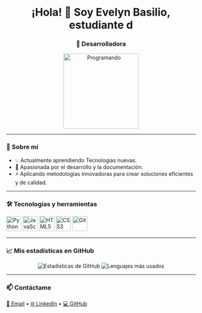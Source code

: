 <!-- Encabezado principal -->
<h1 align="center">¡Hola! 👋 Soy Evelyn Basilio, estudiante d</h1>
<h3 align="center">🚀 Desarrolladora</h3>

<p align="center">
  <img src="https://media.giphy.com/media/du3J3cXyzhj75IOgvA/giphy.gif" width="200" alt="Programando">
</p>

---

### 📌 Sobre mí
- 💡 Actualmente aprendiendo Tecnologias nuevas.
- 🎯 Apasionada por el desarrollo y la documentación.
- ⚡ Aplicando metodologías innovadoras para crear soluciones eficientes y de calidad.
---

### 🛠️ Tecnologías y herramientas
<p align="left">
  <img src="https://cdn.jsdelivr.net/gh/devicons/devicon/icons/python/python-original.svg" width="40" alt="Python">
  <img src="https://cdn.jsdelivr.net/gh/devicons/devicon/icons/javascript/javascript-original.svg" width="40" alt="JavaScript">
  <img src="https://cdn.jsdelivr.net/gh/devicons/devicon/icons/html5/html5-original.svg" width="40" alt="HTML5">
  <img src="https://cdn.jsdelivr.net/gh/devicons/devicon/icons/css3/css3-original.svg" width="40" alt="CSS3">
  <img src="https://cdn.jsdelivr.net/gh/devicons/devicon/icons/git/git-original.svg" width="40" alt="Git">
  <!-- Agrega más iconos según tus habilidades -->
</p>

---

### 📈 Mis estadísticas en GitHub
<p align="center">
  <img src="https://github-readme-stats.vercel.app/api?username=TU_USUARIO&show_icons=true&theme=radical" alt="Estadísticas de GitHub">
  <img src="https://github-readme-stats.vercel.app/api/top-langs/?username=TU_USUARIO&layout=compact&theme=radical" alt="Lenguajes más usados">
</p>

---

### 📫 Contáctame
<p>
  <a href="mailto:tu_email@example.com">📧 Email</a> •
  <a href="https://www.linkedin.com/in/tuusuario">🌐 LinkedIn</a> •
  <a href="https://github.com/TU_USUARIO">💻 GitHub</a>
</p>

